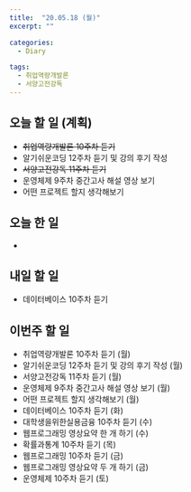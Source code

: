```yaml
---
title:  "20.05.18 (월)"
excerpt: ""

categories:
  - Diary

tags:
  - 취업역량개발론
  - 서양고전강독
---
```


## 오늘 할 일 (계획)

- ~~취업역량개발론 10주차 듣기~~
- 알기쉬운코딩 12주차 듣기 및 강의 후기 작성
- ~~서양고전강독 11주차 듣기~~
- 운영체제 9주차 중간고사 해설 영상 보기
- 어떤 프로젝트 할지 생각해보기


## 오늘 한 일

- 


## 내일 할 일

- 데이터베이스 10주차 듣기

## 이번주 할 일

- 취업역량개발론 10주차 듣기 (월)
- 알기쉬운코딩 12주차 듣기 및 강의 후기 작성 (월)
- 서양고전강독 11주차 듣기 (월)
- 운영체제 9주차 중간고사 해설 영상 보기 (월)
- 어떤 프로젝트 할지 생각해보기 (월)
- 데이터베이스 10주차 듣기 (화)
- 대학생을위한실용금융 10주차 듣기 (수)
- 웹프로그래밍 영상요약 한 개 하기 (수)
- 확률과통계 10주차 듣기 (목)
- 웹프로그래밍 10주차 듣기 (금)
- 웹프로그래밍 영상요약 두 개 하기 (금)
- 운영체제 10주차 듣기 (토)
